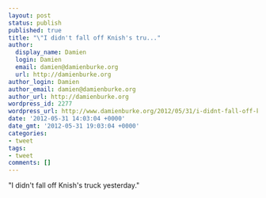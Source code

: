 ```yaml
---
layout: post
status: publish
published: true
title: "\"I didn't fall off Knish's tru..."
author:
  display_name: Damien
  login: Damien
  email: damien@damienburke.org
  url: http://damienburke.org
author_login: Damien
author_email: damien@damienburke.org
author_url: http://damienburke.org
wordpress_id: 2277
wordpress_url: http://www.damienburke.org/2012/05/31/i-didnt-fall-off-knishs-tru/
date: '2012-05-31 14:03:04 +0000'
date_gmt: '2012-05-31 19:03:04 +0000'
categories:
- tweet
tags:
- tweet
comments: []
---
```

<p>"I didn't fall off Knish's truck yesterday."</p>
